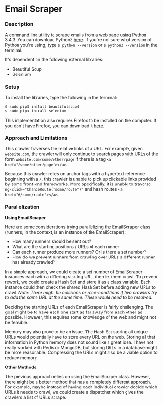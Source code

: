 # Email Scraper

### Description

A command line utility to scrape emails from a web page using Python 3.4.3. You can download Python3 [here](https://www.python.org/downloads/). If you're not sure what version of Python you're using, type `$ python --version` or `$ python3 --version` in the terminal.

It's dependent on the following external libraries:
- Beautiful Soup
- Selenium

### Setup

To install the libraries, type the following in the terminal:
````bash
$ sudo pip3 install beautifulsoup4
$ sudo pip3 install selenium
````
This implementation also requires Firefox to be installed on the computer. If you don't have Firefox, you can download it [here](https://www.mozilla.org/en-US/firefox/desktop/).

### Approach and Limitations
This crawler traverses the relative links of a URL. For example, given `website.com`, the crawler will only continue to search pages with URLs of the form `website.com/some/other/page` if there is a tag `<a href="/some/other/page"></a>`.

Because this crawler relies on anchor tags with a hypertext reference beginning with a `/`, this crawler is unable to pick up clickable links provided by some front-end frameworks. More specifically, it is unable to traverse `ng-click="ChanceRoute("some/route")"` and hash routes `<a href="#/some/route"></a>`.

### Parallelization
**Using EmailScraper**

Here are some considerations trying parallelizing the EmailScraper class (runners, in the context, is an instance of the EmailScraper):
- How many runners should be sent out?
- What are the starting positions / URLs of each runner
- Can each runner produce more runners? Or is there a set number?
- How do we prevent runners from crawling over URLs a different runner has already crawled?

In a simple approach, we could create a set number of EmailScraper instances each with a differing starting URL, then let them crawl. To prevent rework, we could create a Hash Set and store it as a class variable. Each instance could then check the shared Hash Set before adding new URLs to crawl. *Note: There might be collisions or race-conditions if two crawlers try to add the same URL at the same time. These would need to be resolved.*

Deciding the starting URLs of each EmailScraper is fairly challenging. The goal might be to have each one start as far away from each other as possible. However, this requires some knowledge of the web and might not be feasible.

Memory may also prove to be an issue. The Hash Set storing all unique URLs would potentially have to store every URL on the web. Storing all that information in Python memory does not sound like a great idea. I have not really worked with Redis or MongoDB, but storing URLs in a database might be more reasonable. Compressing the URLs might also be a viable option to reduce memory.

**Other Methods**

The previous approach relies on using the EmailScraper class. However, there might be a better method that has a completely different approach. For example, maybe instead of having each individual crawler decide which URLs it needs to crawl, we could create a dispatcher which gives the crawlers a list of URLs scrape.